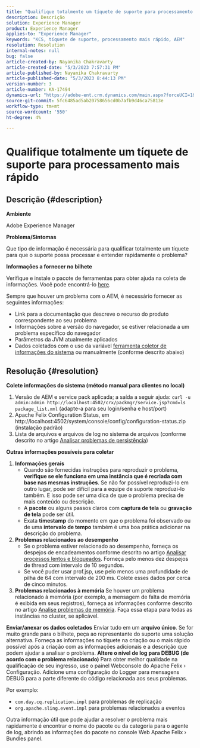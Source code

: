 ```yaml
---
title: "Qualifique totalmente um tíquete de suporte para processamento mais rápido"
description: Descrição
solution: Experience Manager
product: Experience Manager
applies-to: "Experience Manager"
keywords: "KCS, tíquete de suporte, processamento mais rápido, AEM"
resolution: Resolution
internal-notes: null
bug: false
article-created-by: Nayanika Chakravarty
article-created-date: "5/3/2023 7:57:31 PM"
article-published-by: Nayanika Chakravarty
article-published-date: "5/3/2023 8:44:13 PM"
version-number: 3
article-number: KA-17494
dynamics-url: "https://adobe-ent.crm.dynamics.com/main.aspx?forceUCI=1&pagetype=entityrecord&etn=knowledgearticle&id=18461fbc-ece9-ed11-a7c6-6045bd006b25"
source-git-commit: 5fc6485ad5ab20758656cd0b7afb9d46ca75813e
workflow-type: tm+mt
source-wordcount: '550'
ht-degree: 4%

---
```


# Qualifique totalmente um tíquete de suporte para processamento mais rápido

## Descrição {#description}


<b>Ambiente</b>

Adobe Experience Manager

<b>Problema/Sintomas</b>

Que tipo de informação é necessária para qualificar totalmente um tíquete para que o suporte possa processar e entender rapidamente o problema?

<b>Informações a fornecer no bilhete</b>

Verifique e instale o pacote de ferramentas para obter ajuda na coleta de informações. Você pode encontrá-lo [here](https://helpx.adobe.com/experience-manager/kb/index/tools.html).

Sempre que houver um problema com o AEM, é necessário fornecer as seguintes informações:

- Link para a documentação que descreve o recurso do produto correspondente ao seu problema
- Informações sobre a versão do navegador, se estiver relacionada a um problema específico do navegador
- Parâmetros da JVM atualmente aplicados
- Dados coletados com o uso da variável [ferramenta coletor de informações do sistema](https://helpx.adobe.com/experience-manager/kb/support-info-collector.html) ou manualmente (conforme descrito abaixo)



## Resolução {#resolution}

<b>Colete informações do sistema (método manual para clientes no local)</b>
1. Versão de AEM e service pack aplicada; a saída a seguir ajuda: `curl -u admin:admin http://localhost:4502/crx/packmgr/service.jsp?cmd=ls  package_list.xml` (adapte-a para seu login/senha e host/port)
2. Apache Felix Configuration Status, em http://localhost:4502/system/console/config/configuration-status.zip (instalação padrão)
3. Lista de arquivos e arquivos de log no sistema de arquivos (conforme descrito no artigo [Analisar problemas de persistência](https://helpx.adobe.com/experience-manager/kb/AnalyzePersistenceProblems.html))

<b>Outras informações possíveis para coletar</b>
1. <b>Informações gerais</b>
   - Quando são fornecidas instruções para reproduzir o problema, <b>verifique se ele funciona em uma instância que é recriada com base nas mesmas instruções</b>. Se não for possível reproduzi-lo em outro lugar, pode ser difícil para a equipe de suporte reproduzi-lo também. E isso pode ser uma dica de que o problema precisa de mais conteúdo ou descrição.
   - A <b>pacote</b> ou alguns passos claros com <b>captura de tela</b> ou <b>gravação de tela</b> pode ser útil.
   - Exata <b>timestamp</b> do momento em que o problema foi observado ou de uma <b>intervalo de tempo</b> também é uma boa prática adicionar na descrição do problema.
2. <b>Problemas relacionados ao desempenho</b>
   - Se o problema estiver relacionado ao desempenho, forneça os despejos de encadeamentos conforme descrito no artigo [Analisar processos lentos e bloqueados](https://helpx.adobe.com/experience-manager/kb/AnalyzeSlowAndBlockedProcesses.html). Forneça pelo menos dez despejos de thread com intervalo de 10 segundos.
   - Se você puder usar prof.jsp, use pelo menos uma profundidade de pilha de 64 com intervalo de 200 ms. Colete esses dados por cerca de cinco minutos.
3. <b>Problemas relacionados à memória</b>    Se houver um problema relacionado à memória (por exemplo, a mensagem de falta de memória é exibida em seus registros), forneça as informações conforme descrito no artigo [Analise problemas de memória](https://experienceleague.adobe.com/docs/experience-cloud-kcs/kbarticles/KA-17482.html?lang=pt-BR). Faça essa etapa para todas as instâncias no cluster, se aplicável.

<b>Enviar/anexar os dados coletados</b>
Enviar tudo em um <b>arquivo único</b>. Se for muito grande para o bilhete, peça ao representante do suporte uma solução alternativa. Forneça as informações no tíquete na criação ou o mais rápido possível após a criação com as informações adicionais e a descrição que podem ajudar a analisar o problema.
<b>Altere o nível de log para DEBUG (de acordo com o problema relacionado)</b>
Para obter melhor qualidade na qualificação de seu ingresso, use o painel Webconsole do Apache Felix › Configuração. Adicione uma configuração do Logger para mensagens DEBUG para a parte diferente do código relacionada aos seus problemas.

Por exemplo:

- `com.day.cq.replication.impl` para problemas de replicação
- `org.apache.sling.event.impl` para problemas relacionados a eventos




Outra informação útil que pode ajudar a resolver o problema mais rapidamente é encontrar o nome do pacote ou da categoria para o agente de log, abrindo as informações do pacote no console Web Apache Felix › Bundles panel.
